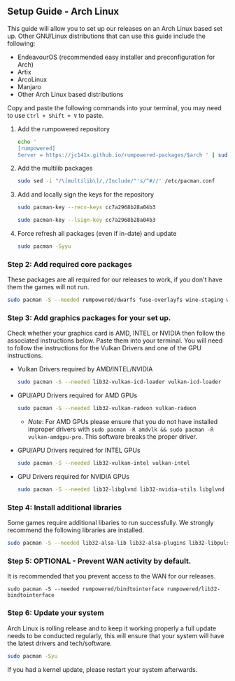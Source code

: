 ## Setup Guide - Arch Linux

This guide will allow you to set up our releases on an Arch Linux based set up. Other GNU/Linux distributions that can use this guide include the following:

- EndeavourOS (recommended easy installer and preconfiguration for Arch)
- Artix
- ArcoLinux
- Manjaro
- Other Arch Linux based distributions

Copy and paste the following commands into your terminal, you may need to use `Ctrl + Shift + V` to paste.

1. Add the rumpowered repository

    ```sh
    echo '
    [rumpowered]
    Server = https://jc141x.github.io/rumpowered-packages/$arch ' | sudo tee -a /etc/pacman.conf
    ```
2. Add the multilib packages

    ```sh
    sudo sed -i "/\[multilib\]/,/Include/"'s/^#//' /etc/pacman.conf
    ```
3. Add and locally sign the keys for the repository

    ```sh
    sudo pacman-key --recv-keys cc7a2968b28a04b3
    ```

    ```sh
    sudo pacman-key --lsign-key cc7a2968b28a04b3
    ```
4. Force refresh all packages (even if in-date) and update

    ```sh
    sudo pacman -Syyu
    ```

### Step 2: Add required core packages

These packages are all required for our releases to work, if you don't have them the games will not run.

```sh
sudo pacman -S --needed rumpowered/dwarfs fuse-overlayfs wine-staging wine-mono openssl-1.1
```

### Step 3: Add graphics packages for your set up.

Check whether your graphics card is AMD, INTEL or NVIDIA then follow the associated instructions below. Paste them into your terminal. You will need to follow the instructions for the Vulkan Drivers and one of the GPU instructions.

- Vulkan Drivers required by AMD/INTEL/NVIDIA

    ```sh
    sudo pacman -S --needed lib32-vulkan-icd-loader vulkan-icd-loader 
    ```
- GPU/APU Drivers required for AMD GPUs

    ```sh
    sudo pacman -S --needed lib32-vulkan-radeon vulkan-radeon
    ```
    - *Note*: For AMD GPUs please ensure that you do not have installed improper drivers with `sudo pacman -R amdvlk && sudo pacman -R vulkan-amdgpu-pro`. This software breaks the proper driver.

- GPU/APU Drivers required for INTEL GPUs

    ```sh
    sudo pacman -S --needed lib32-vulkan-intel vulkan-intel
    ```
- GPU Drivers required for NVIDIA GPUs

    ```sh
    sudo pacman -S --needed lib32-libglvnd lib32-nvidia-utils libglvnd nvidia
    ```
    
### Step 4: Install additional libraries

Some games require additional libaries to run successfully. We strongly recommend the following libraries are installed.

```sh
sudo pacman -S --needed lib32-alsa-lib lib32-alsa-plugins lib32-libpulse lib32-openal giflib libgphoto2 libxcrypt-compat zlib gst-plugins-base gst-plugins-good gst-plugins-ugly gst-plugins-bad gstreamer-vaapi gst-libav
```

### Step 5: OPTIONAL - Prevent WAN activity by default.

It is recommended that you prevent access to the WAN for our releases.

```
sudo pacman -S --needed rumpowered/bindtointerface rumpowered/lib32-bindtointerface
```

### Step 6: Update your system

Arch Linux is rolling release and to keep it working properly a full update needs to be conducted regularly, this will ensure that your system will have the latest drivers and tech/software.

```sh
sudo pacman -Syu
```

If you had a kernel update, please restart your system afterwards.
